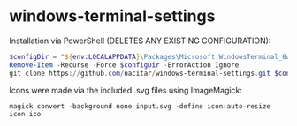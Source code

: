 # windows-terminal-settings

Installation via PowerShell (DELETES ANY EXISTING CONFIGURATION):
```powershell
$configDir = "${env:LOCALAPPDATA}\Packages\Microsoft.WindowsTerminal_8wekyb3d8bbwe\LocalState"
Remove-Item -Recurse -Force $configDir -ErrorAction Ignore
git clone https://github.com/nacitar/windows-terminal-settings.git $configDir
```


Icons were made via the included .svg files using ImageMagick:
```
magick convert -background none input.svg -define icon:auto-resize icon.ico
```
